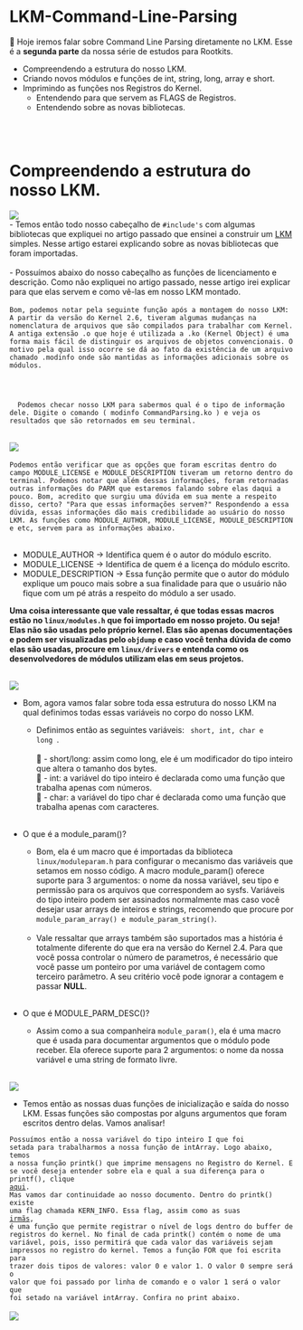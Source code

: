 # LKM-Command-Line-Parsing

  👾 Hoje iremos falar sobre Command Line Parsing diretamente no LKM. Esse é a <b>segunda parte</b> da nossa série de estudos para Rootkits.


  - Compreendendo a estrutura do nosso LKM.
  - Criando novos módulos e funções de int, string, long, array e short.
  - Imprimindo as funções nos Registros do Kernel.
    - Entendendo para que servem as FLAGS de Registros.
    - Entendendo sobre as novas bibliotecas.
<br>
<br>

# Compreendendo a estrutura do nosso LKM.

<img src="https://imgur.com/oAcCbs8.png">
<br>
  - Temos então todo nosso cabeçalho de <code>#include's</code> com algumas bibliotecas que expliquei no artigo passado que ensinei a construir um <a href="https://github.com/MarktwainSTDLL/Linux-Kernel-Module-basic-explanation/">LKM</a> simples. Nesse artigo estarei explicando sobre as novas bibliotecas que foram importadas.
  <br>
  <br>
  - Possuímos abaixo do nosso cabeçalho as funções de licenciamento e descrição. Como não expliquei no artigo passado, nesse artigo irei explicar para que elas servem e como vê-las em nosso LKM montado.
  <br><br>
  <code>Bom, podemos notar pela seguinte função após a montagem do nosso LKM: A partir da versão do Kernel 2.6, tiveram algumas mudanças na nomenclatura de arquivos que são compilados para trabalhar com Kernel. A antiga extensão .o que hoje é utilizada a .ko (Kernel Object) é uma forma mais fácil de distinguir os arquivos de objetos convencionais. O motivo pela qual isso ocorre se dá ao fato da existência de um arquivo chamado .modinfo onde são mantidas as informações adicionais sobre os módulos.
  <br>
  <br>
  Podemos checar nosso LKM para sabermos qual é o tipo de informação dele. Digite o comando ( modinfo CommandParsing.ko ) e veja os resultados que são retornados em seu terminal.
 </code>
 <br>
 <br>
 <img src="https://imgur.com/Ej6qWOt.png">
 <br><br>
 <code>Podemos então verificar que as opções que foram escritas dentro do campo MODULE_LICENSE e MODULE_DESCRIPTION tiveram um retorno dentro do terminal. Podemos notar que além dessas informações, foram retornadas outras informações do PARM que estaremos falando sobre elas daqui a pouco. Bom, acredito que surgiu uma dúvida em sua mente a respeito disso, certo? "Para que essas informações servem?" Respondendo a essa dúvida, essas informações dão mais credibilidade ao usuário do nosso LKM. As funções como MODULE_AUTHOR, MODULE_LICENSE, MODULE_DESCRIPTION e etc, servem para as informações abaixo.</code>
<br><br>

  - MODULE_AUTHOR -> Identifica quem é o autor do módulo escrito.
  - MODULE_LICENSE -> Identifica de quem é a licença do módulo escrito.
  - MODULE_DESCRIPTION -> Essa função permite que o autor do módulo explique um pouco mais sobre a sua finalidade para que o usuário não fique com um pé atrás a respeito do módulo a ser usado.

  <b>Uma coisa interessante que vale ressaltar, é que todas essas macros estão no <code>linux/modules.h</code> que foi importado em nosso projeto. Ou seja! Elas não são usadas pelo próprio kernel. Elas são apenas documentações e podem ser visualizadas pelo <code>objdump</code> e caso você tenha dúvida de como elas são usadas, procure em <code>linux/drivers</code> e entenda como os desenvolvedores de módulos utilizam elas em seus projetos.</b>
<br><br>

<img src="https://imgur.com/bYERex4.png">
<br>

 - Bom, agora vamos falar sobre toda essa estrutura do nosso LKM na qual definimos todas essas variáveis no corpo do nosso LKM.
    - Definimos então as seguintes variáveis: <code> short, int, char e long </code>.
    <br><br>
    🌟 - short/long: assim como long, ele é um modificador do tipo inteiro que altera o tamanho dos bytes.<br>
    🌟 - int: a variável do tipo inteiro é declarada como uma função que trabalha apenas com números.<br>
    🌟 - char: a variável do tipo char é declarada como uma função que trabalha apenas com caracteres.<br>
    <br>
    
  - O que é a module_param()?
    - Bom, ela é um macro que é importadas da biblioteca <code>linux/moduleparam.h</code> para configurar o mecanismo das variáveis que setamos em nosso código. A macro module_param() oferece suporte para 3 argumentos: o nome da nossa variável, seu tipo e permissão para os arquivos que correspondem ao sysfs. Variáveis do tipo inteiro podem ser assinados normalmente mas caso você desejar usar arrays de inteiros e strings, recomendo que procure por <code>module_param_array() e module_param_string()</code>.
    <br><br>
    - Vale ressaltar que arrays também são suportados mas a história é totalmente diferente do que era na versão do Kernel 2.4. Para que você possa controlar o número de parametros, é necessário que você passe um ponteiro por uma variável de contagem como terceiro parâmetro. A seu critério você pode ignorar a contagem e passar <b>NULL</b>.
    <br><br>
    
 - O que é MODULE_PARM_DESC()?
    - Assim como a sua companheira <code>module_param()</code>, ela é uma macro que é usada para documentar argumentos que o módulo pode receber. Ela oferece suporte para 2 argumentos: o nome da nossa variável e uma string de formato livre.
    <br><br>

<img src="https://imgur.com/lYvbnWa.png">
<br>

  - Temos então as nossas duas funções de inicialização e saída do nosso LKM. Essas funções são compostas por alguns argumentos que foram escritos dentro delas. Vamos analisar!
   
   <code>Possuímos então a nossa variável do tipo inteiro I que foi setada para trabalharmos a nossa função de intArray. Logo abaixo, temos a nossa função printk() que imprime mensagens no Registro do Kernel. E se você deseja entender sobre ela e qual a sua diferença para o printf(), clique <a href="https://github.com/MarktwainSTDLL/Linux-Kernel-Module-basic-explanation/">aqui</a>. Mas vamos dar continuidade ao nosso documento. Dentro do printk() existe uma flag chamada KERN_INFO. Essa flag, assim como as suas <a href="https://www.kernel.org/doc/html/latest/core-api/printk-basics.html">irmãs</a>, é uma função que permite registrar o nível de logs dentro do buffer de registros do kernel. No final de cada printk() contém o nome de uma variável, pois, isso permitirá que cada valor das variáveis sejam impressos no registro do kernel. Temos a função FOR que foi escrita para trazer dois tipos de valores: valor 0 e valor 1. O valor 0 sempre será o valor que foi passado por linha de comando e o valor 1 será o valor que foi setado na variável intArray. Confira no print abaixo.</code>
<br><br>
<img src="https://imgur.com/HEoxhpq.png">
